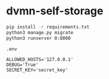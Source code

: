 # dvmn-self-storage

```sh
pip install -r requirements.txt
python3 manage.py migrate
python3 runserver 0:8000
```

`.env`

```
ALLOWED_HOSTS='127.0.0.1'
DEBUG='True'
SECRET_KEY='secret_key'
```
